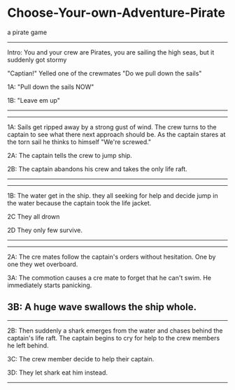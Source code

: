 # Choose-Your-own-Adventure-Pirate
a pirate game


---
Intro:
You and your crew are Pirates, you are sailing the high seas, but it suddenly got stormy

"Captian!" Yelled one of the crewmates
"Do we pull down the sails"

1A: "Pull down the sails NOW"

1B: "Leave em up"

---


---
1A: Sails get ripped away by a strong gust of wind.
The crew turns to the captain to see what there next approach should be.
As the captain stares at the torn sail he thinks to himself "We're screwed."

2A: The captain tells the crew to jump ship.

2B: The captain abandons his crew and takes the only life raft.

---


---
1B: The water get in the ship. they all seeking for help and decide jump in the water because the captain took the life jacket.

2C They all drown

2D They only few survive.

---

---
2A: The cre mates follow the captain's orders without hesitation. One by one they wet overboard.

3A: The commotion causes a cre mate to forget that he can't swim. He immediately starts panicking.

3B: A huge wave swallows the ship whole.
---

---
2B: Then suddenly a shark emerges from the water and chases behind the captain's life raft. The captain begins to cry for help to the crew members he left behind.

3C: The crew member decide to help their captain.

3D: They let shark eat him instead.

---
